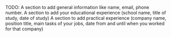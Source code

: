 TODO:
A section to add general information like name, email, phone number.
A section to add your educational experience (school name, title of study, date of study)
A section to add practical experience (company name, position title, main tasks of your jobs, date from and until when you worked for that company)
